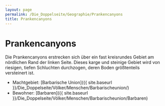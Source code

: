 ```yaml
---
layout: page
permalink: /Die_Doppelseite/Geographie/Prankencanyons
title: Prankencanyons
---
```


# Prankencanyons

Die Prankencanyons erstrecken sich über ein fast kreisrundes Gebiet am nördlichen Rand der linken Seite. Dieses karge und steinige Gebiet wird von riesigen, tiefen Schluchten durchzogen, deren Boden größtenteils versteinert ist.

- Machtgebiet: [Barbarische Union]({{ site.baseurl }}/Die_Doppelseite/Völker/Menschen/Barbarischeunion/)
- Bewohner: [Barbaren]({{ site.baseurl }}/Die_Doppelseite/Völker/Menschen/Barbarischeunion/Barbaren)

